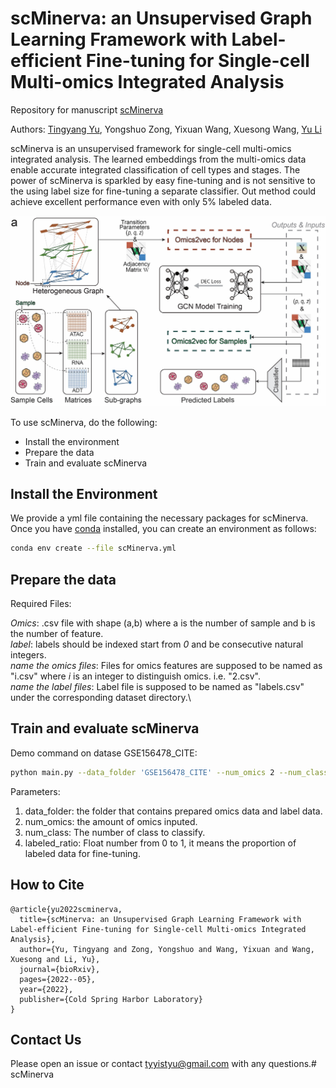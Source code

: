 # scMinerva: an Unsupervised Graph Learning Framework with Label-efficient Fine-tuning for Single-cell Multi-omics Integrated Analysis

Repository for manuscript [scMinerva](https://www.biorxiv.org/content/10.1101/2022.05.28.493838v1.abstract)

Authors: [Tingyang Yu](https://yistyu.github.io/), Yongshuo Zong, Yixuan Wang, Xuesong Wang, [Yu Li](https://liyu95.com/)

scMinerva is an unsupervised framework for single-cell multi-omics integrated analysis. The learned embeddings from the multi-omics data enable accurate integrated classification of cell types and stages. The power of scMinerva is sparkled by easy fine-tuning and is not sensitive to the using label size for fine-tuning a separate classifier. Out method could achieve excellent performance even with only 5% labeled data. 

![image](https://github.com/YistYU/scMinerva/blob/main/scMinerva_github.jpg)

To use scMinerva, do the following: 
- Install the environment
- Prepare the data
- Train and evaluate scMinerva


## Install the Environment
We provide a yml file containing the necessary packages for scMinerva. Once you have [conda](https://docs.anaconda.com/anaconda/install/) installed, you can create an environment as follows:
```bash
conda env create --file scMinerva.yml 
```

## Prepare the data

Required Files: 

*Omics*: .csv file with shape (a,b) where a is the number of sample and b is the number of feature.\
*label*: labels should be indexed start from *0* and be consecutive natural integers. \
*name the omics files*: Files for omics features are supposed to be named as "i.csv" where *i* is an integer to distinguish omics. i.e. "2.csv".\
*name the label files*: Label file is supposed to be named as "labels.csv" under the corresponding dataset directory.\


## Train and evaluate scMinerva

Demo command on datase GSE156478_CITE:

```bash
python main.py --data_folder 'GSE156478_CITE' --num_omics 2 --num_class 7 --labeled_ratio 0.05
```

Parameters:

1. data_folder: the folder that contains prepared omics data and label data. 
2. num_omics: the amount of omics inputed. 
3. num_class: The number of class to classify.
4. labeled_ratio: Float number from 0 to 1, it means the proportion of labeled data for fine-tuning. 


## How to Cite
```
@article{yu2022scminerva,
  title={scMinerva: an Unsupervised Graph Learning Framework with Label-efficient Fine-tuning for Single-cell Multi-omics Integrated Analysis},
  author={Yu, Tingyang and Zong, Yongshuo and Wang, Yixuan and Wang, Xuesong and Li, Yu},
  journal={bioRxiv},
  pages={2022--05},
  year={2022},
  publisher={Cold Spring Harbor Laboratory}
}
```

## Contact Us
Please open an issue or contact tyyistyu@gmail.com with any questions.# scMinerva
